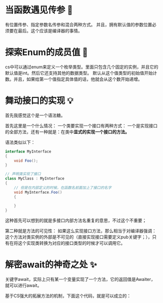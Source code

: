 # 当函数遇见传参 🎯
有位置传参、指定参数名传参和混合两种方式。
并且，拥有默认值的参数位置必须要在最后。这个应该是编译器的事情。

# 探索Enum的成员值 🌟
cs中可以通过enum来定义一个枚举类型。里面只包含几个固定的实例，并且它的默认值是int。然后它还支持其他的数据类型。
默认从这个值类型的初始值开始计数。并且，如果给第一个值指定具体值的话，他就会从这个数开始递增。


# 舞动接口的实现 💡
首先我感觉这个是一个语法糖。


首先这里是一个什么情况：
一个类要实现一个接口有两种方式：
一个是实现接口的全部方法，还有一种就是：在类中**显式的实现一个接口的方法。**

语法类似以下：
```cs
interface MyInterface
{
    void Foo();
}

// 声明类实现了接口
class MyClass : MyInterface
{
	// 但是在内部定义的时候，在函数名前面加上了接口的名字
    void MyInterface.Foo()
    {
        
    }
}

```

这种首先可以想到的就是多接口内部方法名重复的意思，不过这个不重要；

第二种就是方法的可见性：
如果这么实现接口方法，那么相当于对编译器强调：这个方法对类实例的外部是不可见的（直接实现接口需要定义pub关键字；），只有在将这个实现类转换为对应的接口类型的时候才可以调用它。

# 解密await的神奇之处 ✨
关键字await，实际上只有某一个变量实现了一个方法，它的返回值是Awaiter，就可以进行await。

基于CS强大的拓展方法的机制，下面这个代码，就是可以成立的：

